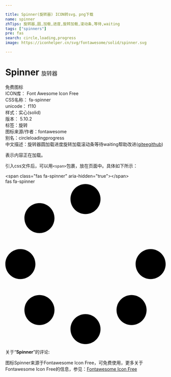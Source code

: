 ```yaml
---

title: Spinner(旋转器) ICON转svg、png下载
name: spinner
zhTips: 旋转器,圆,加载,进度,旋转加载,滚动条,等待,waiting
tags: ["spinners"]
pre: fas
search: circle,loading,progress
image: https://iconhelper.cn/svg/fontawesome/solid/spinner.svg

---
```


# Spinner  <small style="font-size: 60%;font-weight: 100">旋转器</small>


<div class="detail-page">
<p>
<span><span class="badge-success badge">免费图标</span> </span>
<br/>
<span>
ICON库：
<span class="badge-secondary badge">Font Awesome Icon Free</span> 
</span>
<br/>
<span>
CSS名称：
<span class="badge-secondary badge">fa-spinner</span> 
</span>
<br/>
<span>
unicode：
<span class="badge-secondary badge">f110</span> 
<copy-btn content='f110' btn-title=""></copy-btn>
<copy-btn :content='String.fromCodePoint(parseInt("f110", 16))' btn-title="复制U"></copy-btn>
</span><br/><span>样式：<span class="badge-light badge">实心(solid)</span></span>
<br/>
<span>
版本：
<span class="badge-secondary badge">5.10.2</span> 
</span><br/><span>标签：<span class="badge-light badge"><router-link to="/tags/spinners.html">旋转</router-link></span></span>
<br/>
<span>图标来源/作者：<span class="badge-light badge">fontawesome</span></span> 
<br/>
<span>别名：<span class="badge-light badge">circle</span><span class="badge-light badge">loading</span><span class="badge-light badge">progress</span></span><br/><span class="zh-detail">中文描述：<span class="badge-primary badge">旋转器</span><span class="badge-primary badge">圆</span><span class="badge-primary badge">加载</span><span class="badge-primary badge">进度</span><span class="badge-primary badge">旋转加载</span><span class="badge-primary badge">滚动条</span><span class="badge-primary badge">等待</span><span class="badge-primary badge">waiting</span><span class="help-link"><span>帮助改进</span>(<a href="https://gitee.com/liuwave/icon-helper/edit/master/json/fontawesome/solid/spinner.json" target="_blank" rel="noopener noreferrer">gitee</a><a href="https://github.com/liuwave/icon-helper/edit/master/json/fontawesome/solid/spinner.json" target="_blank" rel="noopener noreferrer">github</a></span>)</span><br/>
</p>
</div><div class="description description alert alert-light">表示内容正在加载。</div>
<div class="alert alert-dark">
  <i class="fas fa-spinner fa-xs"></i>
  <i class="fas fa-spinner fa-sm"></i>
  <i class="fas fa-spinner fa-lg"></i>
  <i class="fas fa-spinner fa-2x"></i>
  <i class="fas fa-spinner fa-3x"></i>
  <i class="fas fa-spinner fa-5x"></i>
  <i class="fas fa-spinner fa-7x"></i>
</div>
<div>
  <p>引入css文件后，可以用<code>&lt;span&gt;</code>包裹，放在页面中。具体如下所示：    
  </p>
  <div class="alert alert-primary" style="font-size: 14px">
    &lt;span class="fas fa-spinner" aria-hidden="true"&gt;&lt;/span&gt;
    <copy-btn content='<span class="fas fa-spinner" aria-hidden="true"></span>'></copy-btn>
  </div>
  <div class="alert alert-secondary">
    <i class="fas fa-spinner"
    style="font-size: 24px"
    aria-hidden="true"></i> fas fa-spinner
    <copy-btn content="fas fa-spinner" btn-title="复制图标名称"></copy-btn>
  </div>
</div>
<div id="svg" class="svg-wrap">
<svg xmlns="http://www.w3.org/2000/svg" viewBox="0 0 512 512"><path d="M304 48c0 26.51-21.49 48-48 48s-48-21.49-48-48 21.49-48 48-48 48 21.49 48 48zm-48 368c-26.51 0-48 21.49-48 48s21.49 48 48 48 48-21.49 48-48-21.49-48-48-48zm208-208c-26.51 0-48 21.49-48 48s21.49 48 48 48 48-21.49 48-48-21.49-48-48-48zM96 256c0-26.51-21.49-48-48-48S0 229.49 0 256s21.49 48 48 48 48-21.49 48-48zm12.922 99.078c-26.51 0-48 21.49-48 48s21.49 48 48 48 48-21.49 48-48c0-26.509-21.491-48-48-48zm294.156 0c-26.51 0-48 21.49-48 48s21.49 48 48 48 48-21.49 48-48c0-26.509-21.49-48-48-48zM108.922 60.922c-26.51 0-48 21.49-48 48s21.49 48 48 48 48-21.49 48-48-21.491-48-48-48z"/></svg>
</div>
<detail full-name='fa-spinner'></detail>
<div class="icon-detail__container">
<p>关于“<b>Spinner</b>”的评论:</p>
</div>
<Vssue title="关于“Spinner”的评论" />    
<div><p>图标Spinner来源于Fontawesome Icon Free，可免费使用，更多关于  Fontawesome Icon Free的信息，参见：<a target="_blank" href="https://iconhelper.cn/fontawesome.html">Fontawesome Icon Free</a>
</p></div>
